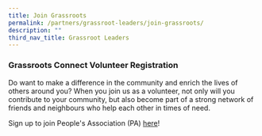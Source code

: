 ```yaml
---
title: Join Grassroots
permalink: /partners/grassroot-leaders/join-grassroots/
description: ""
third_nav_title: Grassroot Leaders
---
```

### Grassroots Connect Volunteer Registration

Do want to make a difference in the community and enrich the lives of others around you? When you join us as a volunteer, not only will you contribute to your community, but also become part of a strong network of friends and neighbours who help each other in times of need.

Sign up to join People's Association (PA) [here](https://www.grassrootsconnect.pa.gov.sg/VolunteerRegistration.aspx)!